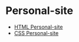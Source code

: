 # Personal-site
<ul>
<li><a href="https://vishaltiwari510.github.io/Personal-site//HTML%20Personal%20Site/index.html">HTML Personal-site</a><br></li>
<li><a href="https://vishaltiwari510.github.io/Personal-site///Personal%20Site%20using%20CSS/index.html">CSS Personal-site</a></li>
</ul>
